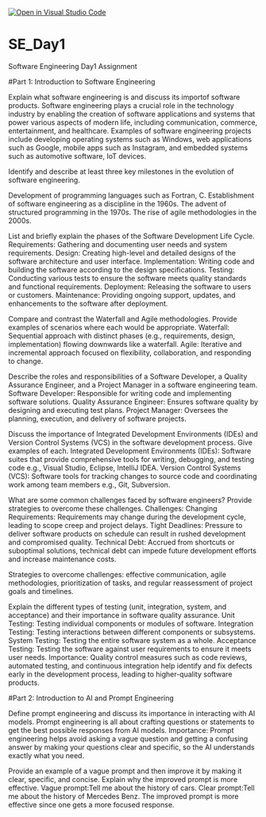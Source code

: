  [![Open in Visual Studio Code](https://classroom.github.com/assets/open-in-vscode-2e0aaae1b6195c2367325f4f02e2d04e9abb55f0b24a779b69b11b9e10269abc.svg)](https://classroom.github.com/online_ide?assignment_repo_id=15541116&assignment_repo_type=AssignmentRepo)
# SE_Day1
Software Engineering Day1 Assignment

#Part 1: Introduction to Software Engineering

Explain what software engineering is and discuss its importof software products.
Software engineering plays a crucial role in the technology industry by enabling the creation of software applications and systems that power various aspects of modern life, including communication, commerce, entertainment, and healthcare. Examples of software engineering projects include developing operating systems such as Windows, web applications such as Google, mobile apps such as Instagram, and embedded systems such as automotive software, IoT devices.

Identify and describe at least three key milestones in the evolution of software engineering.

Development of programming languages such as Fortran, C.
Establishment of software engineering as a discipline in the 1960s. 
The advent of structured programming in the 1970s.
The rise of agile methodologies in the 2000s.

List and briefly explain the phases of the Software Development Life Cycle.
Requirements: Gathering and documenting user needs and system requirements.
Design: Creating high-level and detailed designs of the software architecture and user interface.
Implementation: Writing code and building the software according to the design specifications.
Testing: Conducting various tests to ensure the software meets quality standards and functional requirements.
Deployment: Releasing the software to users or customers.
Maintenance: Providing ongoing support, updates, and enhancements to the software after deployment.

Compare and contrast the Waterfall and Agile methodologies. Provide examples of scenarios where each would be appropriate.
Waterfall: Sequential approach with distinct phases (e.g., requirements, design, implementation) flowing downwards like a waterfall.
Agile: Iterative and incremental approach focused on flexibility, collaboration, and responding to change.


Describe the roles and responsibilities of a Software Developer, a Quality Assurance Engineer, and a Project Manager in a software engineering team.
Software Developer: Responsible for writing code and implementing software solutions.
Quality Assurance Engineer: Ensures software quality by designing and executing test plans.
Project Manager: Oversees the planning, execution, and delivery of software projects.

Discuss the importance of Integrated Development Environments (IDEs) and Version Control Systems (VCS) in the software development process. Give examples of each.
Integrated Development Environments (IDEs): Software suites that provide comprehensive tools for writing, debugging, and testing code e.g., Visual Studio, Eclipse, IntelliJ IDEA.
Version Control Systems (VCS): Software tools for tracking changes to source code and coordinating work among team members e.g., Git, Subversion.

What are some common challenges faced by software engineers? Provide strategies to overcome these challenges.
Challenges:
Changing Requirements: Requirements may change during the development cycle, leading to scope creep and project delays.
Tight Deadlines: Pressure to deliver software products on schedule can result in rushed development and compromised quality.
Technical Debt: Accrued from shortcuts or suboptimal solutions, technical debt can impede future development efforts and increase maintenance costs.

Strategies to overcome challenges:
effective communication, agile methodologies, prioritization of tasks, and regular reassessment of project goals and timelines.

Explain the different types of testing (unit, integration, system, and acceptance) and their importance in software quality assurance.
 Unit Testing: Testing individual components or modules of software.
 Integration Testing: Testing interactions between different components or subsystems.
 System Testing: Testing the entire software system as a whole.
 Acceptance Testing: Testing the software against user requirements to ensure it meets user needs.
Importance: Quality control measures such as code reviews, automated testing, and continuous integration help identify and fix defects early in the development process, leading to higher-quality software products.

#Part 2: Introduction to AI and Prompt Engineering

Define prompt engineering and discuss its importance in interacting with AI models.
Prompt engineering is all about crafting questions or statements to get the best possible responses from AI models.
Importance: Prompt engineering helps avoid asking a vague question and getting a confusing answer by making your questions clear and specific, so the AI understands exactly what you need.

Provide an example of a vague prompt and then improve it by making it clear, specific, and concise. Explain why the improved prompt is more effective.
Vague prompt:Tell me about the history of cars.
Clear prompt:Tell me about the history of Mercedes Benz.
The improved prompt is more effective since one gets a more focused response.
